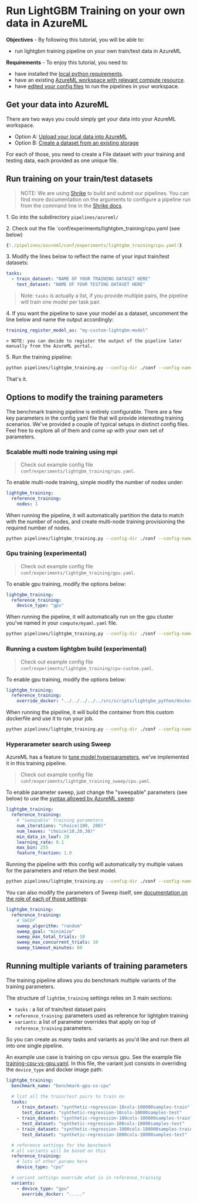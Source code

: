 # Run LightGBM Training on your own data in AzureML

**Objectives** - By following this tutorial, you will be able to:

- run lightgbm training pipeline on your own train/test data in AzureML

**Requirements** - To enjoy this tutorial, you need to:
- have installed the [local python requirements](../install.md).
- have an existing [AzureML workspace with relevant compute resource](setup.md).
- have [edited your config files](setup.md) to run the pipelines in your workspace.

## Get your data into AzureML

There are two ways you could simply get your data into your AzureML workspace.

- Option A: [Upload your local data into AzureML](https://docs.microsoft.com/en-us/azure/machine-learning/how-to-connect-data-ui)
- Option B: [Create a dataset from an existing storage](https://docs.microsoft.com/en-us/azure/machine-learning/how-to-connect-data-ui)

For each of those, you need to create a File dataset with your training and testing data, each provided as one unique file.

## Run training on your train/test datasets

> NOTE: We are using [Shrike](https://github.com/Azure/shrike/tree/main/shrike) to build and submit our pipelines. You can find more documentation on the arguments to configure a pipeline run from the command line in the [Shrike docs](https://azure.github.io/shrike/pipeline/configure-aml-pipeline/).

1\. Go into the subdirectory `pipelines/azureml/`

2\. Check out the file `conf/experiments/lightgbm_training/cpu.yaml (see below)

``` yaml
{!./pipelines/azureml/conf/experiments/lightgbm_training/cpu.yaml!}
```

3\. Modify the lines below to reflect the name of your input train/test datasets:

```yaml
tasks:
  - train_dataset: "NAME OF YOUR TRAINING DATASET HERE"
    test_dataset: "NAME OF YOUR TESTING DATASET HERE"
```

> Note: `tasks` is actually a list, if you provide multiple pairs, the pipeline will train one model per task pair.

4\. If you want the pipeline to save your model as a dataset, uncomment the line below and name the output accordingly:

```yaml
training_register_model_as: "my-custom-lightgbm-model"
```

    > NOTE: you can decide to register the output of the pipeline later manually from the AzureML portal.

5\. Run the training pipeline:

```bash
python pipelines/lightgbm_training.py --config-dir ./conf --config-name experiments/lightgbm_training/cpu run.submit=True aml=myaml compute=myaml
```

That's it.

## Options to modify the training parameters

The benchmark training pipeline is entirely configurable. There are a few key parameters in the config yaml file that will provide interesting training scenarios. We've provided a couple of typical setups in distinct config files. Feel free to explore all of them and come up with your own set of parameters.

### Scalable multi node training using mpi

> Check out example config file `conf/experiments/lightgbm_training/cpu.yaml`.

To enable multi-node training, simple modify the number of nodes under:

```yaml
lightgbm_training:
  reference_training:
    nodes: 1
```

When running the pipeline, it will automatically partition the data to match with the number of nodes, and create multi-node training provisioning the required number of nodes.

```bash
python pipelines/lightgbm_training.py --config-dir ./conf --config-name experiments/lightgbm_training/cpu run.submit=True aml=myaml compute=myaml
```

### Gpu training (experimental)

> Check out example config file `conf/experiments/lightgbm_training/gpu.yaml`.

To enable gpu training, modify the options below:

```yaml
lightgbm_training:
  reference_training:
    device_type: "gpu"
```

When running the pipeline, it will automatically run on the gpu cluster you've named in your `compute/myaml.yaml` file.

```bash
python pipelines/lightgbm_training.py --config-dir ./conf --config-name experiments/lightgbm_training/gpu run.submit=True aml=myaml compute=myaml
```

### Running a custom lightgbm build (experimental)

> Check out example config file `conf/experiments/lightgbm_training/cpu-custom.yaml`.

To enable gpu training, modify the options below:

```yaml
lightgbm_training:
  reference_training:
    override_docker: "../../../../../src/scripts/lightgbm_python/dockers/lightgbm_cpu_mpi_custom.dockerfile"
```

When running the pipeline, it will build the container from this custom dockerfile and use it to run your job.

```bash
python pipelines/lightgbm_training.py --config-dir ./conf --config-name experiments/lightgbm_training/cpu-custom run.submit=True aml=myaml compute=myaml
```

### Hyperarameter search using Sweep

AzureML has a feature to [tune model hyperparameters](https://docs.microsoft.com/en-us/azure/machine-learning/algorithm-module-reference/tune-model-hyperparameters), we've implemented it in this training pipeline.

> Check out example config file `conf/experiments/lightgbm_training_sweep/cpu.yaml`.

To enable parameter sweep, just change the "sweepable" parameters (see below) to use the [syntax allowed by AzureML sweep](https://docs.microsoft.com/en-us/azure/machine-learning/how-to-tune-hyperparameters#define-the-search-space):

```yaml
lightgbm_training:
  reference_training:
    # "sweepable" training parameters
    num_iterations: "choice(100, 200)"
    num_leaves: "choice(10,20,30)"
    min_data_in_leaf: 20
    learning_rate: 0.1
    max_bin: 255
    feature_fraction: 1.0
```

Running the pipeline with this config will automatically try multiple values for the parameters and return the best model.

```bash
python pipelines/lightgbm_training.py --config-dir ./conf --config-name experiments/lightgbm_training/sweep run.submit=True aml=myaml compute=myaml
```

You can also modify the parameters of Sweep itself, see [documentation on the role of each of those settings](https://docs.microsoft.com/en-us/azure/machine-learning/how-to-tune-hyperparameters):

```yaml
lightgbm_training:
  reference_training:
    # SWEEP
    sweep_algorithm: "random"
    sweep_goal: "minimize"
    sweep_max_total_trials: 10
    sweep_max_concurrent_trials: 10
    sweep_timeout_minutes: 60
```

## Running multiple variants of training parameters

The training pipeline allows you do benchmark multiple variants of the training parameters.

The structure of `lightbm_training` settings relies on 3 main sections:
- `tasks` : a list of train/test dataset pairs
- `reference_training`: parameters used as reference for lightgbm training
- `variants`: a list of parameter overrides that apply on top of `reference_training` parameters.

So you can create as many tasks and variants as you'd like and run them all into one single pipeline.

An example use case is training on cpu versus gpu. See the example file [training-cpu-vs-gpu.yaml](https://github.com/microsoft/lightgbm-benchmark/tree/main/pipelines/azureml/conf/experiments/benchmarks/training-cpu-vs-gpu.yaml). In this file, the variant just consists in overriding the `device_type` and docker image path:

```yaml
lightgbm_training:
  benchmark_name: "benchmark-gpu-vs-cpu"

  # list all the train/test pairs to train on
  tasks:
    - train_dataset: "synthetic-regression-10cols-100000samples-train"
      test_dataset: "synthetic-regression-10cols-10000samples-test"
    - train_dataset: "synthetic-regression-100cols-100000samples-train"
      test_dataset: "synthetic-regression-100cols-10000samples-test"
    - train_dataset: "synthetic-regression-1000cols-100000samples-train"
      test_dataset: "synthetic-regression-1000cols-10000samples-test"

  # reference settings for the benchmark
  # all variants will be based on this
  reference_training:
    # lots of other params here
    device_type: "cpu"

  # variant settings override what is in reference_training
  variants:
    - device_type: "gpu"
      override_docker: "....."
```